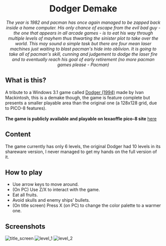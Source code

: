 <div align="center"><h1>Dodger Demake</h1></div>

<p align="center">
  <em>
The year is 1982 and pacman has once again managed to be zapped 
back inside a home computer. His only chance of escape from the
evil bad guy - the one that appears in all arcade games - is to 
eat his way through multiple levels of mayhem thus thwarting the 
sinister plot to take over the world. This may sound a simple task but there are four mean laser machines 
just waiting to blast pacman's hide into oblivion. It is going to take all of pacman's skill, cunning and judgement to 
dodge the laser fire and to eventually reach his goal of early 
retirement (no more pacman games please - Pacman)
</em>
</p>

## What is this?
A tribute to a Windows 3.1 game called [Dodger (1994)](https://archive.org/details/Dodger_1020#) made by Ivan Mackintosh, this is a demake though, the game is feature complete but presents a smaller playable area than the original one (a 128x128 grid, due to PICO-8 features).\
\
**The game is publicly available and playable on lexaoffle pico-8 site** [here](https://www.lexaloffle.com/bbs/?tid=141398)

## Content
The game currently has only 6 levels, the original Dodger had 10 levels in its shareware version, I never managed to get my hands on the full version of it.

## How to play
- Use arrow keys to move around.
- (On PC) Use Z/X to interact with the game.
- Eat all fruits.
- Avoid skulls and enemy ships' bullets.
- (On title screen) Press X (on PC) to change the color palette to a warmer one.
  
## Screenshots
![title_screen](https://github.com/framilano/DodgerDemake/assets/28491164/7cedd449-e164-40e7-9aa5-ead4344a3d2a)
![level_1](https://github.com/framilano/DodgerDemake/assets/28491164/a02cff9c-08e3-429d-931b-81dbb105b5e0)
![level_2](https://github.com/framilano/DodgerDemake/assets/28491164/e288c998-9162-4ad8-a4e0-efaeca9f2f79)


